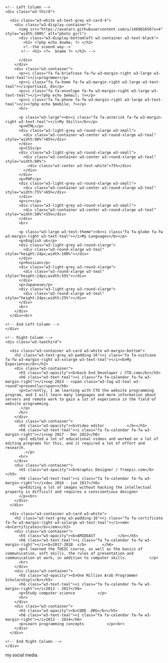 <!DOCTYPE html>
<html>
<head>
<title>my new website</title>
<meta charset="UTF-8">
<meta name="viewport" content="width=device-width, initial-scale=1">
<link rel="stylesheet" href="https://www.w3schools.com/w3css/4/w3.css">
<link rel='stylesheet' href='https://fonts.googleapis.com/css?family=Roboto'>
<link rel="stylesheet" href="https://cdnjs.cloudflare.com/ajax/libs/font-awesome/4.7.0/css/font-awesome.min.css">
<style>
html,body,h1,h2,h3,h4,h5,h6 {font-family: "Roboto", sans-serif}
</style>
</head>
<body class="w3-light-grey">

<!-- Page Container -->
<div class="w3-content w3-margin-top" style="max-width:1400px;">

  <!-- The Grid -->
  <div class="w3-row-padding">
  
    <!-- Left Column -->
    <div class="w3-third">
    
      <div class="w3-white w3-text-grey w3-card-4">
        <div class="w3-display-container">
          <img src="https://avatars.githubusercontent.com/u/146981656?v=4" style="width:100%" alt="photo girl">
          <div class="w3-display-bottomleft w3-container w3-text-black">
            <h2> <?php echo $name; ?> </h2>
            <!--the scoend way-->
           <!-- <h2> <?=  $name ?> </h2> -->

          </div>
        </div>
        <div class="w3-container">
          <p><i class="fa fa-briefcase fa-fw w3-margin-right w3-large w3-text-teal"></i>progrmmer</p>
          <p><i class="fa fa-home fa-fw w3-margin-right w3-large w3-text-teal"></i>portsaid, EG</p>
          <p><i class="fa fa-envelope fa-fw w3-margin-right w3-large w3-text-teal"></i><?php echo $email; ?></p>
          <p><i class="fa fa-phone fa-fw w3-margin-right w3-large w3-text-teal"></i><?php echo $mobile; ?></p>
          <hr>

          <p class="w3-large"><b><i class="fa fa-asterisk fa-fw w3-margin-right w3-text-teal"></i>My Skills</b></p>
          <p>HTML</p>
          <div class="w3-light-grey w3-round-xlarge w3-small">
            <div class="w3-container w3-center w3-round-xlarge w3-teal" style="width:90%">85%</div>
          </div>
          <p>CSS</p>
          <div class="w3-light-grey w3-round-xlarge w3-small">
            <div class="w3-container w3-center w3-round-xlarge w3-teal" style="width:80%">
              <div class="w3-center w3-text-white">75%</div>
            </div>
          </div>
          <p>PHP</p>
          <div class="w3-light-grey w3-round-xlarge w3-small">
            <div class="w3-container w3-center w3-round-xlarge w3-teal" style="width:75%">65%</div>
          </div>
          <p>c++</p>
          <div class="w3-light-grey w3-round-xlarge w3-small">
            <div class="w3-container w3-center w3-round-xlarge w3-teal" style="width:50%">55%</div>
          </div>
          <br>

          <p class="w3-large w3-text-theme"><b><i class="fa fa-globe fa-fw w3-margin-right w3-text-teal"></i>My Languages</b></p>
          <p>English uk</p>
          <div class="w3-light-grey w3-round-xlarge">
            <div class="w3-round-xlarge w3-teal" style="height:24px;width:100%"></div>
          </div>
          <p>Russian</p>
          <div class="w3-light-grey w3-round-xlarge">
            <div class="w3-round-xlarge w3-teal" style="height:24px;width:55%"></div>
          </div>
          <p>Japanese</p>
          <div class="w3-light-grey w3-round-xlarge">
            <div class="w3-round-xlarge w3-teal" style="height:24px;width:25%"></div>
          </div>
          <br>
        </div>
      </div><br>

    <!-- End Left Column -->
    </div>

    <!-- Right Column -->
    <div class="w3-twothird">
    
      <div class="w3-container w3-card w3-white w3-margin-bottom">
        <h2 class="w3-text-grey w3-padding-16"><i class="fa fa-suitcase fa-fw w3-margin-right w3-xxlarge w3-text-teal"></i><b>My Experience</b></h2>
        <div class="w3-container">
          <h5 class="w3-opacity"><b>back End Developer / CTD.com</b></h5>
          <h6 class="w3-text-teal"><i class="fa fa-calendar fa-fw w3-margin-right"></i>sep 2023 - <span class="w3-tag w3-teal w3-round">presently</span></h6>
          <p>Currently, I am learning with CTD the website programming program, and I will learn many languages ​​and more information about servers and remote work to gain a lot of experience in the field of website programming.
          .</p>
          <hr>
        </div>
        <div class="w3-container">
          <h5 class="w3-opacity"><b>Video editor          </b></h5>
          <h6 class="w3-text-teal"><i class="fa fa-calendar fa-fw w3-margin-right"></i>sep 2017 - Dec 2022</h6>
          <p>I edited a lot of educational videos and worked on a lot of editing programs for this, and it required a lot of effort and research.
            .</p>
          <hr>
        </div>
        <div class="w3-container">
          <h5 class="w3-opacity"><b>Graphic Designer / freepic.com</b></h5>
          <h6 class="w3-text-teal"><i class="fa fa-calendar fa-fw w3-margin-right"></i>dec 2016 - jun 2017</h6>
          <p>Editing a lot of images without hacking the intellectual property is difficult and requires a conscientious designer
          </p><br>
        </div>
      </div>

      <div class="w3-container w3-card w3-white">
        <h2 class="w3-text-grey w3-padding-16"><i class="fa fa-certificate fa-fw w3-margin-right w3-xxlarge w3-text-teal"></i><em><b>Certificates</b></em></h2>
        <div class="w3-container">
          <h5 class="w3-opacity"><b>AMIDEAST          </b></h5>
          <h6 class="w3-text-teal"><i class="fa fa-calendar fa-fw w3-margin-right"></i><b>2017-2018  </b>       </h6>
          <p>I learned the TOEIC course, as well as the basics of communication, soft skills, the rules of presentation and communication at work, in addition to computer skills.          </p>
          <hr>
        </div>
        <div class="w3-container">
          <h5 class="w3-opacity"><b>One Million Arab Programmer Scholarshipl</b></h5>
          <h6 class="w3-text-teal"><i class="fa fa-calendar fa-fw w3-margin-right"></i>2013 - 2017</h6>
          <p>Study computer science          </p>
          <hr>
        </div>
        <div class="w3-container">
          <h5 class="w3-opacity"><b>CODE .ORG</b></h5>
          <h6 class="w3-text-teal"><i class="fa fa-calendar fa-fw w3-margin-right"></i>2013 - 2014</h6>
          <p>Learn programming concepts          </p><br>
        </div>
      </div>

    <!-- End Right Column -->
    </div>
    
  <!-- End Grid -->
  </div>
  
  <!-- End Page Container -->
</div>

<footer class="w3-container w3-teal w3-center w3-margin-top">
  <p>my social media.</p>
  <i class="fa fa-facebook-official w3-hover-opacity"></i>
  <i class="fa fa-instagram w3-hover-opacity"></i>
  <i class="fa fa-snapchat w3-hover-opacity"></i>
  <i class="fa fa-pinterest-p w3-hover-opacity"></i>
  <i class="fa fa-twitter w3-hover-opacity"></i>
  <i class="fa fa-linkedin w3-hover-opacity"></i>
</footer>

</body>
</html>


